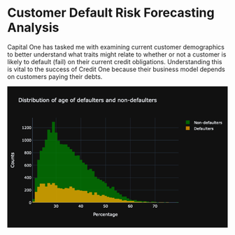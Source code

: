 # Customer Default Risk Forecasting Analysis
Capital One has tasked me with examining current customer demographics to better understand what traits might relate to whether or not a customer is likely to default (fail) on their current credit obligations. Understanding this is vital to the success of Credit One because their business model depends on customers paying their debts.

![Age Distribution of Defaulters and Nondefaulters](https://github.com/Naarestan/Capital-One/blob/master/distribution%20of%20Age.png)

